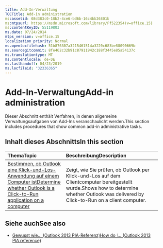 ```yaml
---
title: Add-In-Verwaltung
TOCTitle: Add-in administration
ms:assetid: 08d383c0-18b2-4ce6-bd6b-16c4bb26801b
ms:mtpsurl: https://msdn.microsoft.com/library/Ff522354(v=office.15)
ms:contentKeyID: 55119803
ms.date: 07/24/2014
mtps_version: v=office.15
localization_priority: Normal
ms.openlocfilehash: 51b876307a3215461514a3220c683be88090669b
ms.sourcegitcommit: 8fe462c32b91c87911942c188f3445e85a54137c
ms.translationtype: MT
ms.contentlocale: de-DE
ms.lasthandoff: 04/23/2019
ms.locfileid: "32336365"
---
```

# <a name="add-in-administration"></a><span data-ttu-id="4cd3d-102">Add-In-Verwaltung</span><span class="sxs-lookup"><span data-stu-id="4cd3d-102">Add-in administration</span></span>

<span data-ttu-id="4cd3d-103">Dieser Abschnitt enthält Verfahren, in denen allgemeine Verwaltungsaufgaben von Add-Ins veranschaulicht werden.</span><span class="sxs-lookup"><span data-stu-id="4cd3d-103">This section includes procedures that show common add-in administrative tasks.</span></span>

## <a name="in-this-section"></a><span data-ttu-id="4cd3d-104">Inhalt dieses Abschnitts</span><span class="sxs-lookup"><span data-stu-id="4cd3d-104">In this section</span></span>

|<span data-ttu-id="4cd3d-105">Thema</span><span class="sxs-lookup"><span data-stu-id="4cd3d-105">Topic</span></span>|<span data-ttu-id="4cd3d-106">Beschreibung</span><span class="sxs-lookup"><span data-stu-id="4cd3d-106">Description</span></span>|
|:----|:----------|
|[<span data-ttu-id="4cd3d-107">Bestimmen, ob Outlook eine Klick-und-Los-Anwendung auf einem Computer ist</span><span class="sxs-lookup"><span data-stu-id="4cd3d-107">Determine whether Outlook is a Click-to-Run application on a computer</span></span>](how-to-determine-whether-outlook-is-a-click-to-run-application-on-a-computer.md) |<span data-ttu-id="4cd3d-108">Zeigt, wie Sie prüfen, ob Outlook per Klick-und-Los auf dem Clientcomputer bereitgestellt wurde.</span><span class="sxs-lookup"><span data-stu-id="4cd3d-108">Shows how to determine whether Outlook was delivered by Click-to-Run on a client computer.</span></span>|

## <a name="see-also"></a><span data-ttu-id="4cd3d-109">Siehe auch</span><span class="sxs-lookup"><span data-stu-id="4cd3d-109">See also</span></span>

- [<span data-ttu-id="4cd3d-110">Gewusst wie... (Outlook 2013 PIA-Referenz)</span><span class="sxs-lookup"><span data-stu-id="4cd3d-110">How do I... (Outlook 2013 PIA reference)</span></span>](how-do-i-outlook-2013-pia-reference.md)

